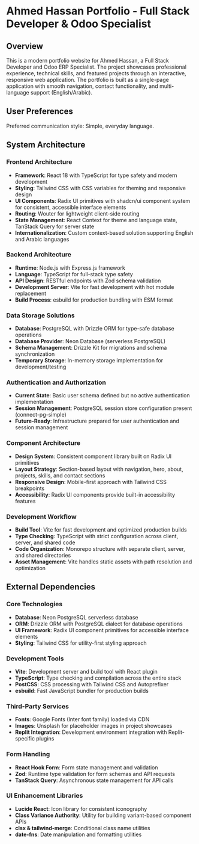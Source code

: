 # Ahmed Hassan Portfolio - Full Stack Developer & Odoo Specialist

## Overview

This is a modern portfolio website for Ahmed Hassan, a Full Stack Developer and Odoo ERP Specialist. The project showcases professional experience, technical skills, and featured projects through an interactive, responsive web application. The portfolio is built as a single-page application with smooth navigation, contact functionality, and multi-language support (English/Arabic).

## User Preferences

Preferred communication style: Simple, everyday language.

## System Architecture

### Frontend Architecture
- **Framework**: React 18 with TypeScript for type safety and modern development
- **Styling**: Tailwind CSS with CSS variables for theming and responsive design
- **UI Components**: Radix UI primitives with shadcn/ui component system for consistent, accessible interface elements
- **Routing**: Wouter for lightweight client-side routing
- **State Management**: React Context for theme and language state, TanStack Query for server state
- **Internationalization**: Custom context-based solution supporting English and Arabic languages

### Backend Architecture
- **Runtime**: Node.js with Express.js framework
- **Language**: TypeScript for full-stack type safety
- **API Design**: RESTful endpoints with Zod schema validation
- **Development Server**: Vite for fast development with hot module replacement
- **Build Process**: esbuild for production bundling with ESM format

### Data Storage Solutions
- **Database**: PostgreSQL with Drizzle ORM for type-safe database operations
- **Database Provider**: Neon Database (serverless PostgreSQL)
- **Schema Management**: Drizzle Kit for migrations and schema synchronization
- **Temporary Storage**: In-memory storage implementation for development/testing

### Authentication and Authorization
- **Current State**: Basic user schema defined but no active authentication implementation
- **Session Management**: PostgreSQL session store configuration present (connect-pg-simple)
- **Future-Ready**: Infrastructure prepared for user authentication and session management

### Component Architecture
- **Design System**: Consistent component library built on Radix UI primitives
- **Layout Strategy**: Section-based layout with navigation, hero, about, projects, skills, and contact sections
- **Responsive Design**: Mobile-first approach with Tailwind CSS breakpoints
- **Accessibility**: Radix UI components provide built-in accessibility features

### Development Workflow
- **Build Tool**: Vite for fast development and optimized production builds
- **Type Checking**: TypeScript with strict configuration across client, server, and shared code
- **Code Organization**: Monorepo structure with separate client, server, and shared directories
- **Asset Management**: Vite handles static assets with path resolution and optimization

## External Dependencies

### Core Technologies
- **Database**: Neon PostgreSQL serverless database
- **ORM**: Drizzle ORM with PostgreSQL dialect for database operations
- **UI Framework**: Radix UI component primitives for accessible interface elements
- **Styling**: Tailwind CSS for utility-first styling approach

### Development Tools
- **Vite**: Development server and build tool with React plugin
- **TypeScript**: Type checking and compilation across the entire stack
- **PostCSS**: CSS processing with Tailwind CSS and Autoprefixer
- **esbuild**: Fast JavaScript bundler for production builds

### Third-Party Services
- **Fonts**: Google Fonts (Inter font family) loaded via CDN
- **Images**: Unsplash for placeholder images in project showcases
- **Replit Integration**: Development environment integration with Replit-specific plugins

### Form Handling
- **React Hook Form**: Form state management and validation
- **Zod**: Runtime type validation for form schemas and API requests
- **TanStack Query**: Asynchronous state management for API calls

### UI Enhancement Libraries
- **Lucide React**: Icon library for consistent iconography
- **Class Variance Authority**: Utility for building variant-based component APIs
- **clsx & tailwind-merge**: Conditional class name utilities
- **date-fns**: Date manipulation and formatting utilities